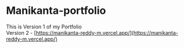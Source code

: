 # Manikanta-portfolio
This is Version 1 of my Portfolio<br/>
Version 2 - [https://manikanta-reddy-m.vercel.app/](https://manikanta-reddy-m.vercel.app/)
